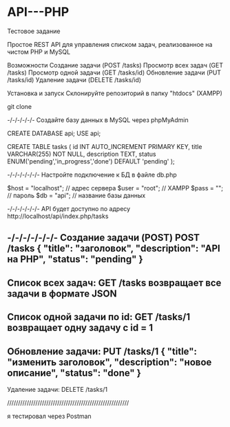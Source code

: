 # API---PHP
Тестовое задание

Простое REST API для управления списком задач, реализованное на чистом PHP и MySQL

Возможности
Создание задачи (POST /tasks)
Просмотр всех задач (GET /tasks)
Просмотр одной задачи (GET /tasks/id)
Обновление задачи (PUT /tasks/id)
Удаление задачи (DELETE /tasks/id)

Установка и запуск
Склонируйте репозиторий в папку "htdocs" (XAMPP)

git clone

-/-/-/-/-/-
Создайте базу данных в MySQL через phpMyAdmin

CREATE DATABASE api;
USE api;

CREATE TABLE tasks (
    id INT AUTO_INCREMENT PRIMARY KEY,
    title VARCHAR(255) NOT NULL,
    description TEXT,
    status ENUM('pending','in_progress','done') DEFAULT 'pending'
);

-/-/-/-/-/-/-
Настройте подключение к БД в файле db.php

$host = "localhost";   // адрес сервера
$user = "root";        // XAMPP
$pass = "";            // пароль
$db   = "api";    // название базы данных

-/-/-/-/-/-/-
API будет доступно по адресу
http://localhost/api/index.php/tasks

-/-/-/-/-/-/-
Создание задачи (POST)
POST /tasks
{
  "title": "заголовок",
  "description": "API на PHP",
  "status": "pending"
}
--------------------------
Список всех задач: GET /tasks
возвращает все задачи в формате JSON
--------------------------
Список одной задачи по id: GET /tasks/1
возвращает одну задачу с id = 1
--------------------------
Обновление задачи: PUT /tasks/1
{
  "title": "изменить заголовок",
  "description": "новое описание",
  "status": "done"
}
-------------------------
Удаление задачи: DELETE /tasks/1

////////////////////////////////////////////////////////

я тестировал через Postman
